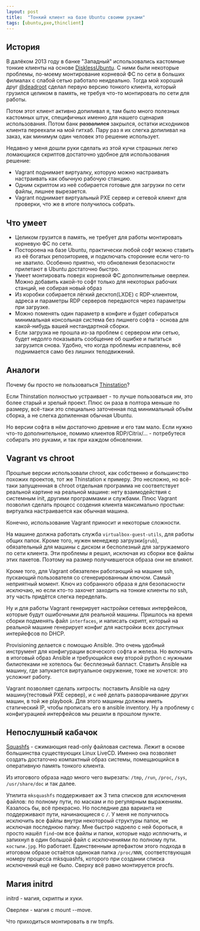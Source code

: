 ```yaml
---
layout: post
title:  "Тонкий клиент на базе Ubuntu своими руками"
tags: [ubuntu,pxe,thinclient]
---
```


## История

В далёком 2013 году в банке "Западный" использовались кастомные тонкие клиенты на основе [DisklessUbuntu](https://help.ubuntu.com/community/DisklessUbuntuHowto). С ними были некоторые проблемы, по-моему монтирование корневой ФС по сети в больших филиалах с слабой сетью работало неидеально. Тогда мой хороший друг [@deadroot](https://habrahabr.ru/users/deadroot/) сделал первую версию тонкого клиента, который грузился целиком в память, не требуя что-то монтировать по сети для  работы.

Потом этот клиент активно допиливал я, там было много полезных кастомных штук, специфичных именно для нашего сценария использования. Потом банк ~~развалился~~ закрылся, остатки исходников клиента переехали на мой гитхаб. Пару раз я их слегка допиливал на заказ, как минимум один человек это решение использует.

Недавно у меня дошли руки сделать из этой кучи страшных легко ломающихся скриптов достаточно удобное для использования решение:
* Vagrant поднимает виртуалку, которую можно настраивать настраивать как обычную рабочую станцию.
* Одним скриптом из неё собирается готовые для загрузки по сети файлы, лишнее вырезается.
* Vagrant поднимает виртуальный PXE сервер и сетевой клиент для проверки, что же в итоге получилось собрать.

## Что умеет

* Целиком грузится в память, не требует для работы монтировать корневую ФС по сети.
* Постороена на базе Ubuntu, практически любой софт можно ставить из её богатых репозиториев, и подключать сторонние если чего-то не хватило. Особенно приятно, что обновления безопасности прилетают в Ubuntu достаточно быстро.
* Умеет монтировать поверх корневой ФС дополнительные оверлеи. Можно добавить какой-то софт только для некоторых рабочих станций, не собирая новый образ
* Из коробки собирается лёгкий десктоп(LXDE) с RDP-клиентом, адреса и параметры RDP серверов передаются через параметры при загрузке.
* Можно поменять один параметр в конфиге и будет собираться минимальная консольная система без лишнего софта - основа для какой-нибудь вашей нестандартной сборки.
* Если загрузка не прошла из-за проблем с сервером или сетью, будет недолго показывать сообщение об ошибке и пытаться загрузится снова. Удобно, что когда проблемы исправлены, всё поднимается само без лишних телодвижений.

## Аналоги

Почему бы просто не пользоваться [Thinstation](http://www.thinstation.org/)?

Если Thinstation полностью устраивает - то лучше пользоваться им, это более старый и зрелый проект. Плюс он раза в полтора меньше по размеру, всё-таки это специально заточенная под минимальный объём сборка, а не слегка допиленная обычная Ubuntu.

Но версии софта в нём достаточно древние и его там мало. Если нужно что-то дополнительное, помимо клиентов RDP/Citrix/... - потребутеся собирать это руками, и так при каждом обновлении.

## Vagrant vs chroot

Прошлые версии использовали chroot, как собственно и большинство похожих проектов, тот же Thinstation к примеру. Это несложно, но всё-таки запущеннная в chroot отдельная программа не соответствует реальной картине на реальной машине: нету взаимодействия с системным init, другими программами и службами. Плюс Vagrant позволил сделать процесс создения клиента максимально простым: виртуалка настраивается как обычная машина.

Конечно, использование Vagrant приносит и некоторые сложности.

На машине должна работать служба `virtualbox-guest-utils`, для работы общих папок. Кроме того, нужен менеджер загрузки(`grub`), обязательный для машины с диском и бесполезный для загружаемого по сети клиента. Эти проблемы я решил, исключая из сборки все файлы этих пакетов. Поэтому на размер получившегося образа они не влияют.

Кроме того, для Vagrant обязателен работающий на машине ssh, пускающий пользователя со сгенерированным ключом. Самый неприятный момент. Ключ из собранного образа я для безопасности исключаю, но если кто-то захочет заходить на тонкие клиенты по ssh, эту часть придётся слегка переделать.

Ну и для работы Vagrant генерирует настройки сетевых интерфейсов, которые будут ошибочными для реальной машины. Пришлось на время сборки подменять файл `interfaces`, и написать скрипт, который на реальной машине генерирует конфиг для настройки всех доступных интерйефсов по DHCP.

Provisioning делается с помощью Ansible. Это очень удобный инструмент для конфигурации всяческого софта и железа. Но включать в итоговый образ Ansible и требующийся ему второй python с нужными билиотеками не хотелось бы: бесплезный балласт. Ставить Ansible на машину, где запукается виртуальное окружение, тоже не хочется: это усложнит работу.

Vagrant позволяет сделать хитрость: поставить Ansible на одну машину(тестовый PXE сервер), и с неё делать разворачивание других машин, в той же playbook. Для этого машины должны иметь статический IP, чтобы прописать его в ansible inventory. Ну а проблему с конфигурацией интерфейсов мы решили в прошлом пункте.

## Непослушный кабачок

[Squashfs](https://en.wikipedia.org/wiki/SquashFS) - сжимающия read-only файловая система. Лежит в основе большинства существующих Linux LiveCD. Именно она позволяет создать достаточно компактный образ системы, помещающийся в оперативную память тонкого клиента.

Из итогового образа надо много чего вырезать: `/tmp`, `/run`, `/proc`, `/sys`, `/usr/share/doc` и так далее.

Утилита `mksquashfs` поддерживает аж 3 типа списков для исключения файлов: по полному пути, по маскам и по регулярным выражениям. Казалось бы, всё прекрасно. Но последние два варианта не поддерживают пути, начинающиеся с `/`. У меня не получилось исключить все файлы внутри некотороый структуры папок, не исключая последнюю папку. Мне быстро надоело с ней бороться, я просто нашёл `find`-ом все файлы и папки, которые надо исплючить, и запихнул в один большой файл с исключениями по полному пути. `костыли.jpg`. Но работает. Единственным артефактом этого подхода в итоговом образе остаётся одинокая папка `/proc/NNN`, соответствующая номеру процесса mksquashfs, которого при создании списка исключений ещё не было. Сверху всё равно монтируется procfs.

## Магия initrd

initrd - магия, скрипты и хуки.

Оверлеи - магия с mount --move.

Что приходиться монтировать в rw tmpfs.

